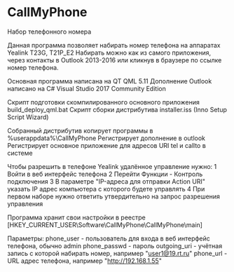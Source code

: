 # CallMyPhone
Набор телефонного номера

Данная программа позволяет набирать номер телефона на аппаратах Yealink T23G, T21P_E2
Набирать можно как из самого приложения, через контакты в Outlook 2013-2016 или кликнув в браузере по ссылке номер телефона.


Основная программа написана на QT QML 5.11
Дополнение Outlook написано на C# Visual Studio 2017 Community Edition

Скрипт подготовки скомпилированного основного приложения build_deploy_qml.bat
Скрипт сборки дистрибутива installer.iss (Inno Setup Script Wizard)

Собранный дистрибутив копирует программы в %userappdata%\CallMyPhone
Регистрирует дополнение в outlook
Регистрирует основное приложение для адресов URI tel и callto в системе

Чтобы разрешить в телефоне Yealink удалённое управление нужно:
1 Войти в веб интерфейс телефона
2 Перейти Функции - Контроль подключения
3 В параметре "IP-адреса для отправки Action URI" указать IP адрес компьютера с которого будете управлять
4 При первом наборе нужно ответить утвердительно на запрос разрешения управления

Программа хранит свои настройки в реестре
[HKEY_CURRENT_USER\Software\CallMyPhone\CallMyPhone\main]

Параметры:
phone_user - пользователь для входа в веб интерфейс телефона, обычно admin
phone_passwd - пароль
outgoing_uri - учётная запись с которой набирать номер, например "user1@19.rt.ru"
phone_url - URL адрес телефона, например "http://192.168.1.55"
